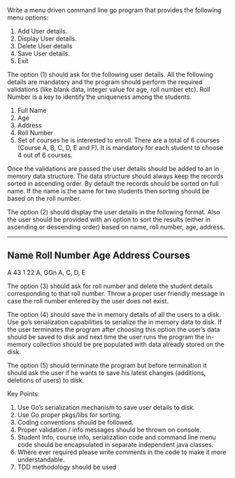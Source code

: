 Write a menu driven command line go program that provides the following menu options:
1.  Add User details.
2.   Display User details.
3.  Delete User details
4.  Save User details.
5.  Exit

The option (1) should ask for the following user details. All the following details are mandatory and the program should perform the required validations (like blank data, integer value for age, roll number etc). Roll Number is a key to identify the uniqueness among the students.
1.  Full Name
2.  Age
3.  Address
4.  Roll Number
5.  Set of courses he is interested to enroll. There are a total of 6 courses (Course A, B, C, D, E and F). It is mandatory for each student to choose 4 out of 6 courses.

Once the validations are passed the user details should be added to an in memory data structure. The data structure should always keep the records sorted in ascending order. By default the records should be sorted on full name. If the name is the same for two students then sorting should be based on the roll number.

The option (2) should display the user details in the following format. Also the user should be provided with an option to sort the results (either in ascending or descending order) based on name, roll number, age, address.

----------------------------------------------------------------------------------------------------------
Name    Roll Number                       Age                      Address                        Courses
---------------------------------------------------------------------------------------------------------- 
A            43                           1                        22 A, GGn                    A, C, D, E

The option (3) should ask for roll number and delete the student details corresponding to that roll number. Throw a proper user friendly message in case the roll number entered by the user does not exist.


The option (4) should save the in memory details of all the users to a disk. Use go’s serialization capabilities to serialize the in memory data to disk. If the user terminates the program after choosing this option the user’s data should be saved to disk and next time the user runs the program the in-memory collection should be pre populated with data already stored on the disk. 

The option (5) should terminate the program but before termination it should ask the user if he wants to save his latest changes (additions, deletions of users) to disk.

Key Points:
1.  Use Go’s serialization mechanism to save user details to disk.
2.  Use Go proper pkgs/libs  for sorting.
3.  Coding conventions should be followed.
4.  Proper validation / info messages should be thrown on console.
5.  Student Info, course info, serialization code and command line menu code should be encapsulated in    separate independent java classes.
6.  Where ever required please write comments in the code to make it more understandable.
7.  TDD methodology should be used
 

